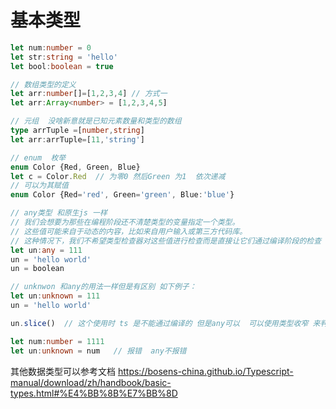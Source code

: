 # 基本类型

```typescript
let num:number = 0
let str:string = 'hello'
let bool:boolean = true

// 数组类型的定义
let arr:number[]=[1,2,3,4] // 方式一
let arr:Array<number> = [1,2,3,4,5]

// 元组  没啥新意就是已知元素数量和类型的数组
type arrTuple =[number,string]
let arr:arrTuple=[11,'string']

// enum  枚举
enum Color {Red, Green, Blue}
let c = Color.Red  // 为零0 然后Green 为1  依次递减
// 可以为其赋值
enum Color {Red='red', Green='green', Blue:'blue'}

// any类型 和原生js 一样
// 我们会想要为那些在编程阶段还不清楚类型的变量指定一个类型。
// 这些值可能来自于动态的内容，比如来自用户输入或第三方代码库。
// 这种情况下，我们不希望类型检查器对这些值进行检查而是直接让它们通过编译阶段的检查
let un:any = 111
un = 'hello world'
un = boolean

// unknwon 和any的用法一样但是有区别 如下例子：
let un:unknown = 111
un = 'hello world'

un.slice()  // 这个使用时 ts 是不能通过编译的 但是any可以  可以使用类型收窄 来判断 例如 typeof

let num:number = 1111
let un:unknown = num   // 报错  any不报错
```

&#x20;其他数据类型可以参考文档 <https://bosens-china.github.io/Typescript-manual/download/zh/handbook/basic-types.html#%E4%BB%8B%E7%BB%8D>
